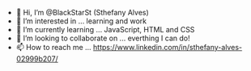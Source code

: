 - 👋 Hi, I’m @BlackStarSt (Sthefany Alves)
- 👀 I’m interested in ... learning and work
- 🌱 I’m currently learning ... JavaScript, HTML and CSS
- 💞️ I’m looking to collaborate on ... everthing I can do!
- 📫 How to reach me ... https://www.linkedin.com/in/sthefany-alves-02999b207/

<!---
BlackStarSt/BlackStarSt is a ✨ special ✨ repository because its `README.md` (this file) appears on your GitHub profile.
You can click the Preview link to take a look at your changes.
--->
